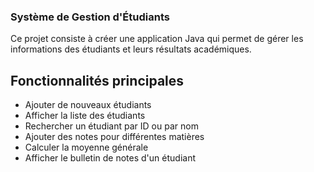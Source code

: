 ### Système de Gestion d'Étudiants

Ce projet consiste à créer une application Java qui permet de gérer les informations des étudiants et leurs résultats académiques.

## Fonctionnalités principales
- Ajouter de nouveaux étudiants
- Afficher la liste des étudiants
- Rechercher un étudiant par ID ou par nom
- Ajouter des notes pour différentes matières
- Calculer la moyenne générale
- Afficher le bulletin de notes d'un étudiant



